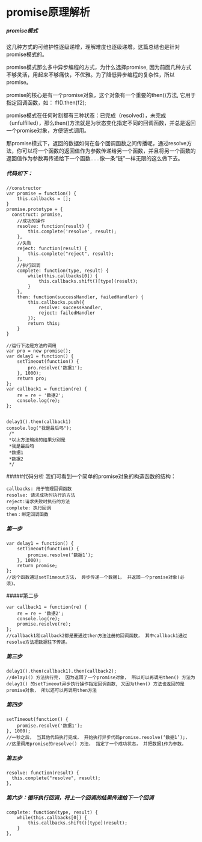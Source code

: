 # promise原理解析
##### promise模式

这几种方式的可维护性逐级递增，理解难度也逐级递增。这篇总结也是针对promise模式的。

promise模式那么多中异步编程的方式，为什么选择promise, 因为前面几种方式不够灵活，用起来不够痛快，不优雅。为了降低异步编程的复杂性，所以promise。

promise的核心是有一个promise对象，这个对象有一个重要的then()方法, 它用于指定回调函数，如：
f1().then(f2);

promise模式在任何时刻都有三种状态：已完成（resolved），未完成（unfulfilled），那么then()方法就是为状态变化指定不同的回调函数，并总是返回一个promise对象，方便链式调用。

那promise模式下，返回的数据如何在各个回调函数之间传播呢，通过resolve方法，你可以将一个函数的返回值作为参数传递给另一个函数，并且将另一个函数的返回值作为参数再传递给下一个函数……像一条“链”一样无限的这么做下去。

##### 代码如下：

```
//constructor
var promise = function() {
	this.callbacks = [];
}
promise.prototype = {
  construct: promise,
	//成功的操作
	resolve: function(result) {
		this.complete('resolve', result);
	},
	//失败
	reject: function(result) {
		this.complete("reject", result);
	},
	//执行回调
	complete: function(type, result) {
		while(this.callbacks[0]) {
			this.callbacks.shift()[type](result);
		}
	},
	then: function(successHandler, failedHandler) {
		this.callbacks.push({
			resolve: successHandler,
			reject: failedHandler
		});
		return this;
	}
}

//运行下边是方法的调用
var pro = new promise();
var delay1 = function() {
	setTimeout(function() {
		pro.resolve('数据1');
	}, 1000);
	return pro;
};
var callback1 = function(re) {
	re = re + '数据2';
	console.log(re);
};


delay1().then(callback1)
console.log("我是最后吗");
 /*
 *以上方法输出的结果分别是
 *我是最后吗
 *数据1
 *数据2
 */
```
#####代码分析
我们可看到一个简单的promise对象的构造函数的结构：

	callbacks: 用于管理回调函数
	resolve: 请求成功时执行的方法
	reject:请求失败时执行的方法
	complete: 执行回调
	then：绑定回调函数

##### 第一步
```
var delay1 = function() {
	setTimeout(function() {
		promise.resolve(‘数据1’);
	}, 1000);
	return promise;
};
//这个函数通过setTimeout方法， 异步传递一个数据1， 并返回一个promise对象(必须)。
```

#####第二步
```
var callback1 = function(re) {
	re = re + '数据2';
	console.log(re);
	promise.resolve(re);
};
//callback1和callback2都是要通过then方法注册的回调函数， 其中callback1通过resolve方法把数据往下传递。
```

##### 第三步
```
delay1().then(callback1).then(callback2);
//delay1() 方法执行完， 因为返回了一个promise对象， 所以可以再调用then() 方法为delay1() 的setTimeout异步执行操作指定回调函数, 又因为then() 方法也返回的是promise对象， 所以还可以再调用then方法
```

##### 第四步
```
setTimeout(function() {
	promise.resolve('数据1');
}, 1000);
//一秒之后， 当其他代码执行完成， 开始执行异步代码promise.resolve(‘数据1’);，
//这里调用promise的resolve() 方法， 指定了一个成功状态， 并把数据1作为参数。
```

##### 第五步
```
resolve: function(result) {
  this.complete("resolve", result);
},
```

##### 第六步：循环执行回调，将上一个回调的结果传递给下一个回调
```
complete: function(type, result) {
	while(this.callbacks[0]) {
		this.callbacks.shift()[type](result);
	}
},
```
